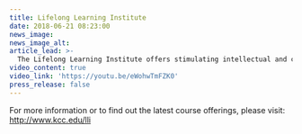 ```yaml
---
title: Lifelong Learning Institute
date: 2018-06-21 08:23:00
news_image:
news_image_alt:
article_lead: >-
  The Lifelong Learning Institute offers stimulating intellectual and cultural pursuits, for active people 50 and up.
video_content: true
video_link: 'https://youtu.be/eWohwTmFZK0'
press_release: false
---
```


For more information or to find out the latest course offerings, please visit: <a href="http://www.kcc.edu/lli" target="_blank" rel="noopener">http://www.kcc.edu/lli</a>
